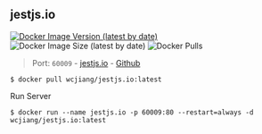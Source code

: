 jestjs.io
---

[![Docker Image Version (latest by date)](https://img.shields.io/docker/v/wcjiang/jestjs.io)](https://hub.docker.com/r/wcjiang/jestjs.io) ![Docker Image Size (latest by date)](https://img.shields.io/docker/image-size/wcjiang/jestjs.io) ![Docker Pulls](https://img.shields.io/docker/pulls/wcjiang/jestjs.io)

> Port: `60009` - [jestjs.io](https://jestjs.io)  - [Github](https://github.com/facebook/jest)

```shell
$ docker pull wcjiang/jestjs.io:latest
```

Run Server

```shell
$ docker run --name jestjs.io -p 60009:80 --restart=always -d wcjiang/jestjs.io:latest
```
